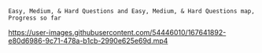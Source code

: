 ```Easy, Medium, & Hard Questions and Easy, Medium, & Hard Questions map, Progress so far```





https://user-images.githubusercontent.com/54446010/167641892-e80d6986-9c71-478a-b1cb-2990e625e69d.mp4

